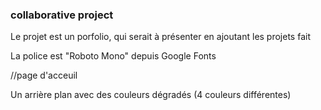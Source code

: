 ### collaborative project

Le projet est un porfolio, qui serait à présenter en ajoutant les projets fait

La police est "Roboto Mono" depuis Google Fonts

//page d'acceuil

Un arrière plan avec des couleurs dégradés (4 couleurs différentes)

